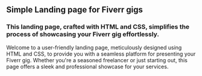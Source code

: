 ## Simple Landing page for Fiverr gigs
### This landing page, crafted with HTML and CSS, simplifies the process of showcasing your Fiverr gig effortlessly.

Welcome to a user-friendly landing page, meticulously designed using HTML and CSS, to provide you with a seamless platform for presenting your Fiverr gig. Whether you're a seasoned freelancer or just starting out, this page offers a sleek and professional showcase for your services.